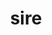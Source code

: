 ---
category: 4-letters
denotation: null
name: sire
reference_link: https://www.etymonline.com/word/sire
root_language: null
root_name: null
title: sire
type: free
word_sums:
- respelling: sire
  sum: 'Sire + '
---